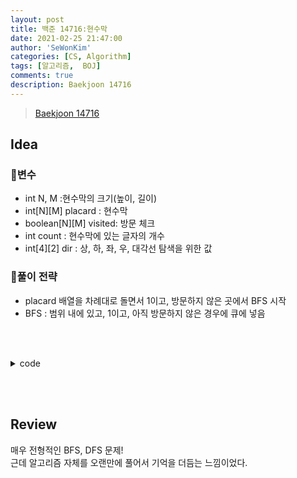 ```yaml
---
layout: post
title: 백준 14716:현수막
date: 2021-02-25 21:47:00
author: 'SeWonKim'
categories: [CS, Algorithm]
tags: [알고리즘,  BOJ]
comments: true
description: Baekjoon 14716
---
```


> [Baekjoon 14716](https://www.acmicpc.net/problem/14716)

## Idea

### 🥚변수

- int N, M :현수막의 크기(높이, 길이)
- int[N][M] placard : 현수막 
- boolean[N][M] visited: 방문 체크
- int count : 현수막에 있는 글자의 개수
- int[4][2] dir : 상, 하, 좌, 우, 대각선 탐색을 위한 값
  
### 🍳풀이 전략

- placard 배열을 차례대로 돌면서 1이고, 방문하지 않은 곳에서 BFS 시작
- BFS : 범위 내에 있고, 1이고, 아직 방문하지 않은 경우에 큐에 넣음


&nbsp;  
&nbsp;


<details>
<summary>code</summary>
<div markdown="1">

```java
import java.awt.Point;
import java.io.*;
import java.util.*;

public class Main {

	static int N, M;
	static int[][] dir = { {-1, -1}, {-1, 0}, {-1, 1},
							{0, -1}, {0, 1}, 
							{1, -1}, {1, 0}, {1, 1} };
	static boolean[][] visited;
	public static void main(String[] args) throws Exception {
		BufferedReader br = new BufferedReader(new InputStreamReader(System.in));
		StringTokenizer st = new StringTokenizer(br.readLine(), " ");
		N = Integer.parseInt(st.nextToken());
		M = Integer.parseInt(st.nextToken());
		int[][] placard = new int[N][M];
		int count = 0;	// 글자의 개수
		visited = new boolean[N][M];	// 방문 체크
		
		for (int i = 0; i < N; i++) {
			st = new StringTokenizer(br.readLine(), " ");
			for (int j = 0; j < M; j++) {
				placard[i][j] = Integer.parseInt(st.nextToken());
			}
		}
		
		// 탐색
		for (int i = 0; i < N; i++) {
			for (int j = 0; j < M; j++) {
				if(placard[i][j] == 1 && !visited[i][j]) {
					count++;
					go(i, j, placard);
				}
			}
		}
		
		System.out.println(count);
	}
	
	public static void go(int i, int j, int[][] placard) {
		Queue<Point> q = new LinkedList<Point>();
		q.offer(new Point(i, j));
		visited[i][j] = true;
		
		while(!q.isEmpty()) {
			Point now = q.poll();
			for (int k = 0; k < 8; k++) {
				int nx = now.x + dir[k][0];
				int ny = now.y + dir[k][1];
				
				if(nx >= 0 && nx < N && ny >= 0 && ny < M) {	// 범위 내에 있고
					if(placard[nx][ny] == 1 && !visited[nx][ny]) {	// 방문하지 않은 글자라면
						q.offer(new Point(nx, ny));
						visited[nx][ny] = true;
					}
				}
			}
		}
	}

}
```

</div>
</details>

&nbsp;  
&nbsp;

## Review

매우 전형적인 BFS, DFS 문제!     
근데 알고리즘 자체를 오랜만에 풀어서 기억을 더듬는 느낌이었다. 

&nbsp;  
&nbsp;
